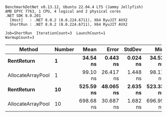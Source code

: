 ```

BenchmarkDotNet v0.13.12, Ubuntu 22.04.4 LTS (Jammy Jellyfish)
AMD EPYC 7763, 1 CPU, 4 logical and 2 physical cores
.NET SDK 8.0.201
  [Host]   : .NET 8.0.2 (8.0.224.6711), X64 RyuJIT AVX2
  ShortRun : .NET 8.0.2 (8.0.224.6711), X64 RyuJIT AVX2

Job=ShortRun  IterationCount=3  LaunchCount=1  
WarmupCount=3  

```
| Method            | Number | Mean      | Error     | StdDev   | Min       | Max       | Allocated |
|------------------ |------- |----------:|----------:|---------:|----------:|----------:|----------:|
| **RentReturn**        | **1**      |  **34.54 ns** |  **0.443 ns** | **0.024 ns** |  **34.52 ns** |  **34.57 ns** |         **-** |
| AllocateArrayPool | 1      |  99.10 ns | 26.417 ns | 1.448 ns |  98.17 ns | 100.76 ns |         - |
| **RentReturn**        | **10**     | **525.59 ns** | **48.065 ns** | **2.635 ns** | **523.33 ns** | **528.48 ns** |         **-** |
| AllocateArrayPool | 10     | 698.68 ns | 30.687 ns | 1.682 ns | 696.95 ns | 700.32 ns |         - |
